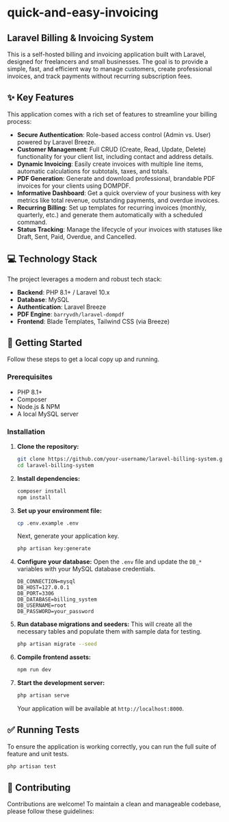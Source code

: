# quick-and-easy-invoicing

## Laravel Billing & Invoicing System

This is a self-hosted billing and invoicing application built with Laravel, designed for freelancers and small businesses. The goal is to provide a simple, fast, and efficient way to manage customers, create professional invoices, and track payments without recurring subscription fees.

## ✨ Key Features

This application comes with a rich set of features to streamline your billing process:

*   **Secure Authentication**: Role-based access control (Admin vs. User) powered by Laravel Breeze.
*   **Customer Management**: Full CRUD (Create, Read, Update, Delete) functionality for your client list, including contact and address details.
*   **Dynamic Invoicing**: Easily create invoices with multiple line items, automatic calculations for subtotals, taxes, and totals.
*   **PDF Generation**: Generate and download professional, brandable PDF invoices for your clients using DOMPDF.
*   **Informative Dashboard**: Get a quick overview of your business with key metrics like total revenue, outstanding payments, and overdue invoices.
*   **Recurring Billing**: Set up templates for recurring invoices (monthly, quarterly, etc.) and generate them automatically with a scheduled command.
*   **Status Tracking**: Manage the lifecycle of your invoices with statuses like Draft, Sent, Paid, Overdue, and Cancelled.

## 💻 Technology Stack

The project leverages a modern and robust tech stack:

*   **Backend**: PHP 8.1+ / Laravel 10.x
*   **Database**: MySQL
*   **Authentication**: Laravel Breeze
*   **PDF Engine**: `barryvdh/laravel-dompdf`
*   **Frontend**: Blade Templates, Tailwind CSS (via Breeze)

## 🚀 Getting Started

Follow these steps to get a local copy up and running.

### Prerequisites

*   PHP 8.1+
*   Composer
*   Node.js & NPM
*   A local MySQL server

### Installation

1.  **Clone the repository:**
    ```bash
    git clone https://github.com/your-username/laravel-billing-system.git
    cd laravel-billing-system
    ```

2.  **Install dependencies:**
    ```bash
    composer install
    npm install
    ```

3.  **Set up your environment file:**
    ```bash
    cp .env.example .env
    ```
    Next, generate your application key.
    ```bash
    php artisan key:generate
    ```

4.  **Configure your database:**
    Open the `.env` file and update the `DB_*` variables with your MySQL database credentials.
    ```
    DB_CONNECTION=mysql
    DB_HOST=127.0.0.1
    DB_PORT=3306
    DB_DATABASE=billing_system
    DB_USERNAME=root
    DB_PASSWORD=your_password
    ```

5.  **Run database migrations and seeders:**
    This will create all the necessary tables and populate them with sample data for testing.
    ```bash
    php artisan migrate --seed
    ```

6.  **Compile frontend assets:**
    ```bash
    npm run dev
    ```

7.  **Start the development server:**
    ```bash
    php artisan serve
    ```
    Your application will be available at `http://localhost:8000`.

## ✅ Running Tests

To ensure the application is working correctly, you can run the full suite of feature and unit tests.

```bash
php artisan test
```

## 🤝 Contributing

Contributions are welcome! To maintain a clean and manageable codebase, please follow these guidelines:

